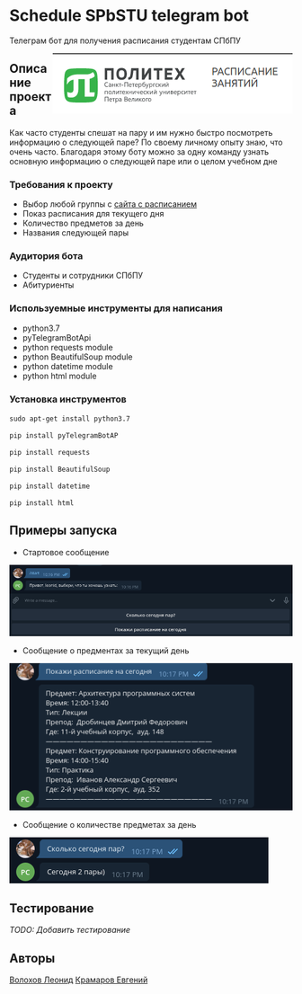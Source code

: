 # Schedule SPbSTU telegram bot

Телеграм бот для получения расписания студентам СПбПУ

<img src="https://github.com/LeonidVolohov/telebot_poly_schedule/blob/master/screenshot/schedule_logo.png" align="right"
     title="Polytech schedule logo">

## Описание проекта

Как часто студенты спешат на пару и им нужно быстро посмотреть информацию о следующей паре? По своему личному опыту знаю, что очень часто. Благодаря этому боту можно за одну команду узнать основную информацию о следующей паре или о целом учебном дне

### Требования к проекту

* Выбор любой группы с [сайта с расписанием](http://ruz.spbstu.ru/)
* Показ расписания для текущего дня
* Количество предметов за день
* Названия следующей пары

### Аудитория бота

* Студенты и сотрудники СПбПУ
* Абитуриенты

### Используемные инструменты для написания

* python3.7
* pyTelegramBotApi
* python requests module
* python BeautifulSoup module
* python datetime module
* python html module

### Установка инструментов

```
sudo apt-get install python3.7
```

```
pip install pyTelegramBotAP
```

```
pip install requests
```

```
pip install BeautifulSoup
```

```
pip install datetime
```

```
pip install html
```

## Примеры запуска

* Стартовое сообщение

![Start message](https://github.com/LeonidVolohov/telebot_poly_schedule/blob/master/screenshot/start_message.png)

* Сообщение о предментах за текущий день

![Lessons](https://github.com/LeonidVolohov/telebot_poly_schedule/blob/master/screenshot/lessons.png)

* Сообщение о количестве предметах за день

![Count lessons](https://github.com/LeonidVolohov/telebot_poly_schedule/blob/master/screenshot/count_lessons.png)


## Тестирование

*TODO: Добавить тестирование*

## Авторы

[Волохов Леонид](https://github.com/LeonidVolohov)
[Крамаров Евгений](https://github.com/kramarov-evg)



